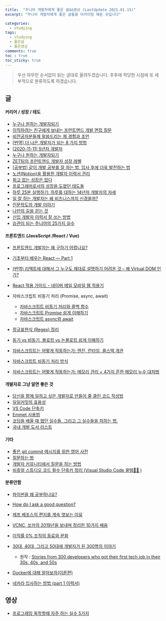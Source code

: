 ```yaml
---
title:  "주니어 개발자에게 좋은 글&&영상 (LastUpdate 2021.01.15)"
excerpt: "주니어 개발자에게 좋은 글들을 아카이빙 해둔 곳입니다"

categories:
  - studying
tags:
  - studying
  - 좋은글
  - 좋은영상
comments: true
toc : true
toc_sticky: true
---
```


> 우선 아무런 순서없이 읽는 글대로 올려두겠습니다. 추후에 적당한 시점에 또 세부적으로 분류하도록 하겠습니다.

## 글

#### 커리어 / 성장 / 태도
  - [누구나 원하는 개발자되기](https://blog.shiren.dev/2020-11-23/?fbclid=IwAR3ergU4TVeAyCOPwW9hY1weccUE-YVmXEo3WDaM2lrPjFarDsAOsqVIwaw)
  - [이직하려는 친구에게 보내는 프런트엔드 개발 면접 질문](https://joshua1988.github.io/web-development/interview/frontend-questions/)
  - [비전공자분들께 말씀드리는 제 경험과 조언](https://okky.kr/article/680617)
  - [[번역] 더 나은 개발자가 되는 8 가지 방법](https://medium.com/@mnpk/%EB%B2%88%EC%97%AD-%EB%8D%94-%EB%82%98%EC%9D%80-%EA%B0%9C%EB%B0%9C%EC%9E%90%EA%B0%80-%EB%90%98%EB%8A%94-8-%EA%B0%80%EC%A7%80-%EB%B0%A9%EB%B2%95-45ea6cd70114)
  - [[2020-11-11\] 5년차 개발자](https://blog.kingbbode.com/51)
  - [누구나 원하는 개발자되기](https://blog.shiren.dev/2020-11-23/)
  - [ZET팀의 프런트엔드 개발자 성장 레벨](https://www.notion.so/ZET-dbb9b6c1cb5d4c2da039a85b6b1dab20)
  - [[공부법] 같이 개발 공부를 잘 하는 법, 입사 후에 더욱 발전하는 법](https://gmlwjd9405.github.io/2018/05/05/how-to-study-for-a-developer.html)
  - [노션(Notion)을 활용한 개발자 이력서 관리](https://os94.tistory.com/190)
  - [회고 없는 성장은 없다](https://brunch.co.kr/@hsjcompany/10)
  - [프로그래머로서의 성장을 도왔던 태도들](https://ahnheejong.name/articles/becoming-better-programmer/)
  - [하루 25분 실행하기: 하루를 대하는 14년차 개발자의 자세](https://blog.shiren.dev/2020-09-07/)
  - [일 잘 하는 개발자는 왜 비즈니스까지 신경쓸까?](https://evan-moon.github.io/2020/10/24/buisiness-with-programming/)
  - [인문학도의 개발 이야기](https://brunch.co.kr/@imagineer/207)
  - [나만의 길을 걷는 것](https://brightparagon.wordpress.com/2018/03/11/own-path/)
  - [신입 개발자 이력서 잘 쓰는 방법](https://velog.io/@siders/%EC%8B%A0%EC%9E%85-%EA%B0%9C%EB%B0%9C%EC%9E%90-%EC%9D%B4%EB%A0%A5%EC%84%9C-%EC%9E%98-%EC%93%B0%EB%8A%94%EB%B0%A9%EB%B2%95)
  - [습관이 되는 주니어의 25가지 실수](https://brunch.co.kr/@vigorous21/871)



#### 프론트엔드 (JavaScript /React / Vue)

  - [프론트엔드 개발자는 왜 구하기 어렵나요?](https://taegon.kim/archives/4810)
  - [기초부터 배우는 React — Part 1](https://medium.com/wasd/%EA%B8%B0%EC%B4%88%EB%B6%80%ED%84%B0-%EB%B0%B0%EC%9A%B0%EB%8A%94-react-js-1531b18f7bb2)
  - [(번역) 리액트에 대해서 그 누구도 제대로 설명하기 어려운 것 – 왜 Virtual DOM 인가?](https://velopert.com/3236)
  - [React 적용 가이드 - 네이버 메일 모바일 웹 적용기](https://d2.naver.com/helloworld/4966453)
  - 자바스크립트 비동기 처리 (Promise, async, await)

    - [자바스크립트 비동기 처리와 콜백 함수](https://joshua1988.github.io/web-development/javascript/javascript-asynchronous-operation/)
    - [자바스크립트 Promise 쉽게 이해하기](https://joshua1988.github.io/web-development/javascript/promise-for-beginners/)
    - [자바스크립트 async와 await](https://joshua1988.github.io/web-development/javascript/js-async-await/)
- [정규표현식 (Regex) 정리](https://hamait.tistory.com/342)
- [동기 vs 비동기, 블로킹 vs 논블로킹 쉽게 이해하기](https://siyoon210.tistory.com/147)
- [자바스크립트는 어떻게 작동하는가: 엔진, 런타임, 콜스택 개관](https://engineering.huiseoul.com/%EC%9E%90%EB%B0%94%EC%8A%A4%ED%81%AC%EB%A6%BD%ED%8A%B8%EB%8A%94-%EC%96%B4%EB%96%BB%EA%B2%8C-%EC%9E%91%EB%8F%99%ED%95%98%EB%8A%94%EA%B0%80-%EC%97%94%EC%A7%84-%EB%9F%B0%ED%83%80%EC%9E%84-%EC%BD%9C%EC%8A%A4%ED%83%9D-%EA%B0%9C%EA%B4%80-ea47917c8442)
- [자바스크립트 비동기 처리 방식](https://velog.io/@yejinh/%EB%B9%84%EB%8F%99%EA%B8%B0-%ED%8C%8C%ED%97%A4%EC%B9%98%EA%B8%B0)
- [자바스크립트는 어떻게 작동하는가: 메모리 관리 + 4가지 흔한 메모리 누수 대처법](https://engineering.huiseoul.com/%EC%9E%90%EB%B0%94%EC%8A%A4%ED%81%AC%EB%A6%BD%ED%8A%B8%EB%8A%94-%EC%96%B4%EB%96%BB%EA%B2%8C-%EC%9E%91%EB%8F%99%ED%95%98%EB%8A%94%EA%B0%80-%EB%A9%94%EB%AA%A8%EB%A6%AC-%EA%B4%80%EB%A6%AC-4%EA%B0%80%EC%A7%80-%ED%9D%94%ED%95%9C-%EB%A9%94%EB%AA%A8%EB%A6%AC-%EB%88%84%EC%88%98-%EB%8C%80%EC%B2%98%EB%B2%95-5b0d217d788d)



#### 개발자로 그냥 알면 좋은 것
  - [당신을 함께 일하고 싶은 개발자로 만들어 줄 클린 코드 작성법](https://www.inflearn.com/course/%ED%81%B4%EB%A6%B0%EC%BD%94%EB%93%9C-%EC%9E%91%EC%84%B1%EB%B2%95)
  - [일일커밋의 효용성](https://jojoldu.tistory.com/402)
  - [VS Code 단축키](https://velog.io/@aepee/VS-Code-%EB%8B%A8%EC%B6%95%ED%82%A4)
  - [Emmet 사용법](https://velog.io/@aepee/Emmet-%EC%82%AC%EC%9A%A9%EB%B2%95)
  - [코딩을 배울 때 했던 실수들. 그리고 그 실수들을 피하는 법.](https://medium.com/code-states/%EC%BD%94%EB%94%A9%EC%9D%84-%EB%B0%B0%EC%9A%B8-%EB%95%8C-%ED%96%88%EB%8D%98-%EC%8B%A4%EC%88%98%EB%93%A4-%EA%B7%B8%EB%A6%AC%EA%B3%A0-%EA%B7%B8-%EC%8B%A4%EC%88%98%EB%93%A4%EC%9D%84-%ED%94%BC%ED%95%98%EB%8A%94-%EB%B2%95-3497a80217ff)
  - [국내 개발 도서 리스트](https://github.com/738/awesome-devbook)



#### 기타

  - [좋은 git commit 메시지를 위한 영어 사전](https://blog.ull.im/engineering/2019/03/10/logs-on-git.html)
  - [질문하는 법](http://1st.gamecodi.com/board/zboard.php?id=GAMECODI_Advice&no=29)
  - [개발자 커뮤니티에서 질문을 하는 방법](https://blog.naver.com/frogramo/221016898394)
  - [비쥬얼 스튜디오 코드 필수 단축키 정리 (Visual Studio Code 꿀템🍯🐝 )](https://youtu.be/EVxCdenPbFs)




#### 분류안함
  - [파이썬을 왜 공부하나요?](https://lazymatlab.tistory.com/75)
  - [How do I ask a good question?](https://medium.com/@lee.ellen0814/how-do-i-ask-a-good-question-2d69d0f09125)
  - [제프 베조스의 편지를 계속 엿보는 이유](https://blog.gangnamunni.com/post/letters/)
  - [VCNC, 쏘카의 2019년을 보내며 정리한 10가지 배움](https://blog.vcnc.co.kr/149)
  - [이직률 0% 조직의 동료와 문화](https://brunch.co.kr/@kimyoon21/30?fbclid=IwAR1TIxqd3cOjvnfHbZhgMz4EIEA2J4lAoecZzYwz0kouJq8JewfpiSpPlTA)
  - [30대, 40대, 그리고 50대에 개발자가 된 300명의 이야기](https://medium.com/code-states/30%EB%8C%80-40%EB%8C%80-%EA%B7%B8%EB%A6%AC%EA%B3%A0-50%EB%8C%80%EC%97%90-%EA%B0%9C%EB%B0%9C%EC%9E%90%EA%B0%80-%EB%90%9C-300%EB%AA%85%EC%9D%98-%EC%9D%B4%EC%95%BC%EA%B8%B0-e50ef7821a3d)
    
    - 원작 : [Stories from 300 developers who got their first tech job in their 30s, 40s, and 50s](https://www.freecodecamp.org/news/stories-from-300-developers-who-got-their-first-tech-job-in-their-30s-40s-and-50s-64306eb6bb27/)
  - [Docker에 대해 알아보자(이론편)](http://blog.drakejin.me/Docker-araboza-1/?fbclid=IwAR0fCMlRal5hxLq4ic9iBrrCHlHpdG1FNccgZiohzII1hgHITygIfBZleIo)
  - [네카라 입사하는 방법 (part 1 이력서)](https://okky.kr/article/842696)



## 영상

  - [프로그래밍 독학할때 자주 하는 실수 5가지](https://youtu.be/FF6CF8TZIhE)

